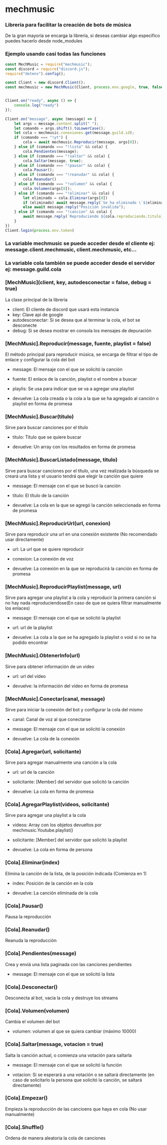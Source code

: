 # mechmusic
### Librería para facilitar la creación de bots de música

De la gran mayoría se encarga la librería, si deseas cambiar algo específico puedes hacerlo desde node_modules


### Ejemplo usando casi todas las funciones
```js
const MechMusic = require("mechmusic");
const discord = require("discord.js");
require("dotenv").config();

const Client = new discord.Client();
const mechmusic = new MechMusic(Client, process.env.google, true, false);


Client.on("ready", async () => {
    console.log("ready")
});

Client.on("message", async (message) => {
    let args = message.content.split(" ");
    let comando = args.shift().toLowerCase();
    let cola = mechmusic.conexiones.get(message.guild.id);
    if (comando === "!yt") {
        cola = await mechmusic.Reproducir(message, args[0]);
    } else if (comando === "!lista" && cola) {
        cola.Pendientes(message);
    } else if (comando === "!saltar" && cola) {
        cola.Saltar(message, true);
    } else if (comando === "!pausar" && cola) {
        cola.Pausar();
    } else if (comando === "!reanudar" && cola) {
        cola.Reanudar()
    } else if (comando === "!volumen" && cola) {
        cola.Volumen(args[0]);
    } else if (comando === "!eliminar" && cola) {
        let eliminado = cola.Eliminar(args[0])
        if (eliminado) await message.reply(`Se ha eliminado \`${eliminado.titulo}\` de la cola`);
        else await message.reply("Posición inválida");
    } else if (comando === "!cancion" && cola) {
        await message.reply(`Reproduciendo ${cola.reproduciendo.titulo}`);
    }
})
Client.login(process.env.token)
```

### La variable mechmusic se puede acceder desde el cliente ej: message.client.mechmusic, client.mechmusic, etc...

### La variable cola también se puede acceder desde el servidor ej: message.guild.cola


### [MechMusic](client, key, autodesconectar = false, debug = true)
La clase principal de la librería

-   client: El cliente de discord que usará esta instancia
-   key: Clave api de google
-   autodesconectar: Si se desea que al terminar la cola, el bot se desconecte
-   debug: Si se desea mostrar en consola los mensajes de depuración

### [MechMusic].Reproducir(message, fuente, playlist = false)
El método principal para reproducir música, se encarga de filtrar el tipo de enlace y configurar la cola del bot

-   message: El mensaje con el que se solicitó la canción
-   fuente: El enlace de la canción, playlist o el nombre a buscar
-   playlis: Se usa para indicar que se va a agregar una playlist

-   devuelve: La cola creada o la cola a la que se ha agregado al canción o playlist en forma de promesa


### [MechMusic].Buscar(titulo)
Sirve para buscar canciones por el título
-   titulo: Título que se quiere buscar

-   devuelve: Un array con los resultados en forma de promesa


### [MechMusic].BuscarListado(message, titulo)
Sirve para buscar canciones por el título, una vez realizada la búsqueda se creará una lista y el usuario tendrá que elegir la canción que quiere

-   message: El mensaje con el que se buscó la canción
-   titulo: El título de la canción

-   devuelve: La cola en la que se agregó la canción seleccionada en forma de promesa


### [MechMusic].ReproducirUrl(url, conexion) 
Sirve para reproducir una url en una conexión existente (No recomendado usar directamente)

-   url: La url que se quiere reproducir
-   conexion: La conexión de voz

- devuelve: La conexión en la que se reproducirá la canción en forma de promesa


### [MechMusic].ReproducirPlaylist(message, url)
Sirve para agregar una playlist a la cola y reproducir la primera canción si no hay nada reproduciendose(En caso de que se quiera filtrar manualmente los enlaces)

-   message: El mensaje con el que se solicitó la playlist
-   url: url de la playlist

-   devuelve: La cola a la que se ha agregado la playlist o void si no se ha podido encontrar


### [MechMusic].ObtenerInfo(url)
Sirve para obtener información de un video

-   url: url del vídeo

-   devuelve: la información del vídeo en forma de promesa

### [MechMusic].Conectar(canal, message)
Sirve para iniciar la conexión del bot y configurar la cola del mismo

-   canal: Canal de voz al que conectarse
-   message: El mensaje con el que se solicitó la conexión

-   devuelve: La cola de la conexión


### [Cola].Agregar(url, solicitante)
Sirve para agregar manualmente una canción a la cola

-   url: url de la canción
-   solicitante: [Member] del servidor que solicitó la canción

-   devuelve: La cola en forma de promesa

### [Cola].AgregarPlaylist(videos, solicitante)
Sirve para agregar una playlist a la cola

-   videos: Array con los objetos devueltos por mechmusic.Youtube.playlist()
-   solicitante: [Member] del servidor que solicitó la playlist

-   devuelve: La cola en forma de persona

### [Cola].Eliminar(index)
Elimina la canción de la lista, de la posición indicada (Comienza en 1)

-   index: Posición de la canción en la cola

-   devuelve: La canción eliminada de la cola

### [Cola].Pausar()
Pausa la reproducción

### [Cola].Reanudar()
Reanuda la reproducción

### [Cola].Pendientes(message)
Crea y enviá una lista paginada con las canciones pendientes

-   message: El mensaje con el que se solicitó la lista

### [Cola].Desconectar()
Desconecta al bot, vacía la cola y destruye los streams

### [Cola].Volumen(volumen)
Cambia el volumen del bot

-   volumen: volumen al que se quiera cambiar (máximo 10000)

### [Cola].Saltar(message, votacion = true)
Salta la canción actual, o comienza una votación para saltarla

-   message: El mensaje con el que se solicitó la función

-   votacion: Si se esperará a una votación o se saltará directamente (en caso de solicitarlo la persona que solicitó la canción, se saltará directamente)

### [Cola].Empezar()
Empieza la reproducción de las cancioens que haya en cola (No usar manualmente)

### [Cola].Shuffle()
Ordena de manera aleatoria la cola de canciones